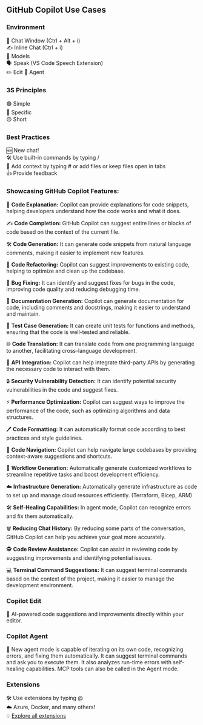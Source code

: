 ## GitHub Copilot Use Cases

### Environment
💬 Chat Window (Ctrl + Alt + i)  
✍️ Inline Chat (Ctrl + i)  
🧠 Models  
🗣️ Speak (VS Code Speech Extension)  
✏️ Edit 
🤖 Agent  

### 3S Principles
🟢 Simple  
🔵 Specific  
🟡 Short  

### Best Practices
🆕 New chat!  
🛠️ Use built-in commands by typing /  
📝 Add context by typing # or add files or keep files open in tabs  
👍 Provide feedback  

### Showcasing GitHub Copilot Features:
📝 **Code Explanation:** Copilot can provide explanations for code snippets, helping developers understand how the code works and what it does.

✍️ **Code Completion:** GitHub Copilot can suggest entire lines or blocks of code based on the context of the current file.

🛠️ **Code Generation:** It can generate code snippets from natural language comments, making it easier to implement new features.

🔄 **Code Refactoring:** Copilot can suggest improvements to existing code, helping to optimize and clean up the codebase.

🐞 **Bug Fixing:** It can identify and suggest fixes for bugs in the code, improving code quality and reducing debugging time.

📄 **Documentation Generation:** Copilot can generate documentation for code, including comments and docstrings, making it easier to understand and maintain.

🧪 **Test Case Generation:** It can create unit tests for functions and methods, ensuring that the code is well-tested and reliable.

🌐 **Code Translation:** It can translate code from one programming language to another, facilitating cross-language development.

🔌 **API Integration:** Copilot can help integrate third-party APIs by generating the necessary code to interact with them.

🔒 **Security Vulnerability Detection:** It can identify potential security vulnerabilities in the code and suggest fixes.

⚡ **Performance Optimization:** Copilot can suggest ways to improve the performance of the code, such as optimizing algorithms and data structures.

🖊️ **Code Formatting:** It can automatically format code according to best practices and style guidelines.

🧭 **Code Navigation:** Copilot can help navigate large codebases by providing context-aware suggestions and shortcuts.

🔄 **Workflow Generation:** Automatically generate customized workflows to streamline repetitive tasks and boost development efficiency.

☁️ **Infrastructure Generation:** Automatically generate infrastructure as code to set up and manage cloud resources efficiently. (Terraform, Bicep, ARM)

🛠️ **Self-Healing Capabilities:** In agent mode, Copilot can recognize errors and fix them automatically.

🗑️ **Reducing Chat History:** By reducing some parts of the conversation, GitHub Copilot can help you achieve your goal more accurately.

🕵️ **Code Review Assistance:** Copilot can assist in reviewing code by suggesting improvements and identifying potential issues.

💻 **Terminal Command Suggestions:** It can suggest terminal commands based on the context of the project, making it easier to manage the development environment.

### Copilot Edit
📝 AI-powered code suggestions and improvements directly within your editor.

### Copilot Agent
🤖 New agent mode is capable of iterating on its own code, recognizing errors, and fixing them automatically. It can suggest terminal commands and ask you to execute them. It also analyzes run-time errors with self-healing capabilities. MCP tools can also be called in the Agent mode.

### Extensions
🛠️ Use extensions by typing @  
☁️ Azure, Docker, and many others!  
💡 [Explore all extensions](https://github.com/marketplace?type=apps&copilot_app=true)